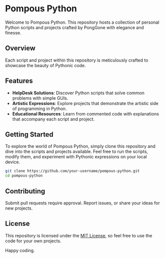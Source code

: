 # Pompous Python

Welcome to Pompous Python. 
This repository hosts a collection of personal Python scripts and projects crafted by PongGone with elegance and finesse.

## Overview

Each script and project within this repository is meticulously crafted to showcase the beauty of Pythonic code.

## Features

- **HelpDesk Solutions**: Discover Python scripts that solve common problems with simple GUIs.
- **Artistic Expressions**: Explore projects that demonstrate the artistic side of programming in Python.
- **Educational Resources**: Learn from commented code with explanations that accompany each script and project.

## Getting Started

To explore the world of Pompous Python, simply clone this repository and dive into the scripts and projects available. 
Feel free to run the scripts, modify them, and experiment with Pythonic expressions on your local device.


```bash
git clone https://github.com/your-username/pompous-python.git
cd pompous-python
```

## Contributing

Submit pull requests require approval. Report issues, or share your ideas for new projects.

## License

This repository is licensed under the [MIT License](LICENSE), so feel free to use the code for your own projects.

Happy coding.
